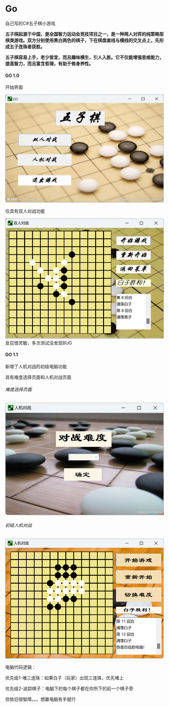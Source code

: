 # Go
自己写的C#五子棋小游戏

**五子棋起源于中国，是全国智力运动会竞技项目之一，是一种两人对弈的纯策略型棋类游戏。双方分别使用黑白两色的棋子，下在棋盘直线与横线的交叉点上，先形成五子连珠者获胜。**

**五子棋容易上手，老少皆宜，而且趣味横生，引人入胜。它不仅能增强思维能力，提高智力，而且富含哲理，有助于修身养性。**

#### GO 1.0 

开始界面

![image-1](https://github.com/Shengwq/Go/blob/main/Picture/开始页面.png)

仅具有双人对战功能

![image-2](https://github.com/Shengwq/Go/blob/main/Picture/PVP.png)
反应很灵敏，多次测试没发现BUG

#### GO 1.1

新增了人机对战的初级电脑功能

具有难度选择页面和人机对战页面

###### 难度选择页面

![image-3](https://github.com/Shengwq/Go/blob/main/Picture/难度选择.png)

###### 初级人机对战

![image-4](https://github.com/Shengwq/Go/blob/main/Picture/初级难度.png)

电脑代码逻辑：

优先级1-堵三连珠：如果白子（玩家）出现三连珠，优先堵上

优先级2-追踪棋子：电脑下的每个棋子都在你所下的前一个棋子旁

但依旧很智障。。。想赢电脑有手就行